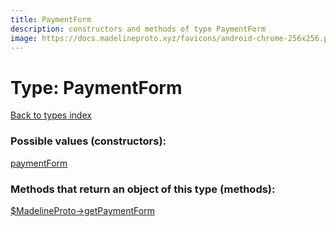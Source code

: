 ```yaml
---
title: PaymentForm
description: constructors and methods of type PaymentForm
image: https://docs.madelineproto.xyz/favicons/android-chrome-256x256.png
---
```

# Type: PaymentForm  
[Back to types index](index.md)



### Possible values (constructors):

[paymentForm](../constructors/paymentForm.md)  



### Methods that return an object of this type (methods):

[$MadelineProto->getPaymentForm](../methods/getPaymentForm.md)  



